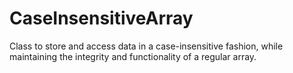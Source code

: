 # CaseInsensitiveArray
Class to store and access data in a case-insensitive fashion, while maintaining the integrity and functionality of a regular array.
